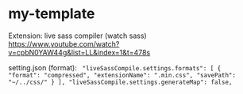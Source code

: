 # my-template

Extension: live sass compiler (watch sass)
 https://www.youtube.com/watch?v=cpbN0YAW44g&list=LL&index=1&t=478s
 
 setting.json (format): 
<code>
     "liveSassCompile.settings.formats": [
        {
            "format": "compressed",
            "extensionName": ".min.css",
            "savePath": "~/../css/"
        }
    ],
    "liveSassCompile.settings.generateMap": false,
</code>
  
